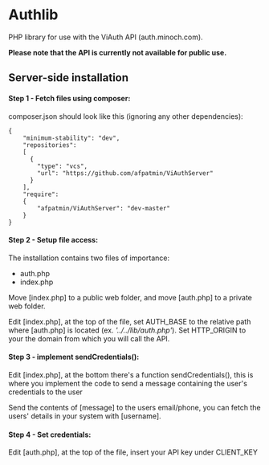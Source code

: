 # Authlib
PHP library for use with the ViAuth API (auth.minoch.com).

**Please note that the API is currently not available for public use.** 

## Server-side installation

#### Step 1 - Fetch files using composer:
composer.json should look like this (ignoring any other dependencies): 
```
{
    "minimum-stability": "dev",
    "repositories":
    [
      {
        "type": "vcs",
        "url": "https://github.com/afpatmin/ViAuthServer"
      }
    ],
    "require": 
    {
        "afpatmin/ViAuthServer": "dev-master"
    }
}
```

#### Step 2 - Setup file access:
The installation contains two files of importance:
* auth.php
* index.php

Move [index.php] to a public web folder, and move [auth.php] to a private web folder.

Edit [index.php], at the top of the file, set AUTH_BASE to the relative path where 
[auth.php] is located (ex. *'../../lib/auth.php'*). Set HTTP_ORIGIN to your the 
domain from which you will call the API.


#### Step 3 - implement sendCredentials():
Edit [index.php], at the bottom there's a function sendCredentials(), this is where
you implement the code to send a message containing the user's credentials to the user

Send the contents of [message] to the users email/phone, you can fetch the users' 
details in your system with [username].



#### Step 4 - Set credentials:
Edit [auth.php], at the top of the file, insert your API key under CLIENT_KEY